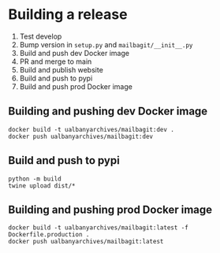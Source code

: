 # Building a release

1. Test develop
2. Bump version in `setup.py` and `mailbagit/__init__.py`
3. Build and push dev Docker image
4. PR and merge to main
5. Build and publish website
6. Build and push to pypi
7. Build and push prod Docker image

## Building and pushing dev Docker image

```
docker build -t ualbanyarchives/mailbagit:dev .
docker push ualbanyarchives/mailbagit:dev
```

## Build and push to pypi
```
python -m build
twine upload dist/*
```

## Building and pushing prod Docker image

```
docker build -t ualbanyarchives/mailbagit:latest -f Dockerfile.production .
docker push ualbanyarchives/mailbagit:latest
```